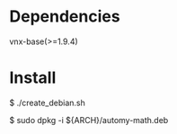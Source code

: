 
# Dependencies
vnx-base(>=1.9.4)

# Install

$ ./create_debian.sh

$ sudo dpkg -i ${ARCH}/automy-math.deb
